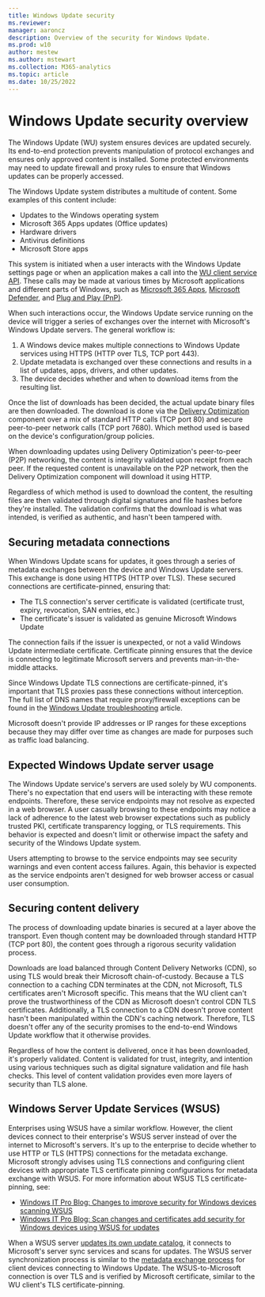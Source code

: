 ```yaml
---
title: Windows Update security
ms.reviewer: 
manager: aaroncz
description: Overview of the security for Windows Update.
ms.prod: w10
author: mestew
ms.author: mstewart
ms.collection: M365-analytics
ms.topic: article
ms.date: 10/25/2022
---
```


# Windows Update security overview

The Windows Update (WU) system ensures devices are updated securely. Its end-to-end protection prevents manipulation of protocol exchanges and ensures only approved content is installed. Some protected environments may need to update firewall and proxy rules to ensure that Windows updates can be properly accessed.

The Windows Update system distributes a multitude of content. Some examples of this content include:

- Updates to the Windows operating system
- Microsoft 365 Apps updates (Office updates)
- Hardware drivers
- Antivirus definitions
- Microsoft Store apps

This system is initiated when a user interacts with the Windows Update settings page or when an application makes a call into the [WU client service API](/windows/win32/api/_wua/). These calls may be made at various times by Microsoft applications and different parts of Windows, such as [Microsoft 365 Apps](/officeupdates/update-history-microsoft365-apps-by-date), [Microsoft Defender](/microsoft-365/security/defender-endpoint/manage-updates-baselines-microsoft-defender-antivirus), and [Plug and Play (PnP)](/windows-hardware/drivers/kernel/introduction-to-plug-and-play).

When such interactions occur, the Windows Update service running on the device will trigger a series of exchanges over the internet with Microsoft's Windows Update servers. The general workflow is:

1. A Windows device makes multiple connections to Windows Update services using HTTPS (HTTP over TLS, TCP port 443).
1. Update metadata is exchanged over these connections and results in a list of updates, apps, drivers, and other updates.
1. The device decides whether and when to download items from the resulting list.

Once the list of downloads has been decided, the actual update binary files are then downloaded. The download is done via the [Delivery Optimization](/windows/deployment/do/waas-delivery-optimization) component over a mix of standard HTTP calls (TCP port 80) and secure peer-to-peer network calls (TCP port 7680). Which method used is based on the device's configuration/group policies.

When downloading updates using Delivery Optimization's peer-to-peer (P2P) networking, the content is integrity validated upon receipt from each peer. If the requested content is unavailable on the P2P network, then the Delivery Optimization component will download it using HTTP.

Regardless of which method is used to download the content, the resulting files are then validated through digital signatures and file hashes before they're installed. The validation confirms that the download is what was intended, is verified as authentic, and hasn't been tampered with.

## Securing metadata connections

When Windows Update scans for updates, it goes through a series of metadata exchanges between the device and Windows Update servers. This exchange is done using HTTPS (HTTP over TLS). These secured connections are certificate-pinned, ensuring that:

- The TLS connection's server certificate is validated (certificate trust, expiry, revocation, SAN entries, etc.)  
- The certificate's issuer is validated as genuine Microsoft Windows Update

The connection fails if the issuer is unexpected, or not a valid Windows Update intermediate certificate. Certificate pinning ensures that the device is connecting to legitimate Microsoft servers and prevents man-in-the-middle attacks.

Since Windows Update TLS connections are certificate-pinned, it's important that TLS proxies pass these connections without interception. The full list of DNS names that require proxy/firewall exceptions can be found in the [Windows Update troubleshooting](/troubleshoot/windows-client/deployment/windows-update-issues-troubleshooting?toc=/windows/deployment/toc.json&bc=/windows/deployment/breadcrumb/toc.json#device-cannot-access-update-files) article.

Microsoft doesn't provide IP addresses or IP ranges for these exceptions because they may differ over time as changes are made for purposes such as traffic load balancing.

## Expected Windows Update server usage

The Windows Update service's servers are used solely by WU components. There's no expectation that end users will be interacting with these remote endpoints. Therefore, these service endpoints may not resolve as expected in a web browser. A user casually browsing to these endpoints may notice a lack of adherence to the latest web browser expectations such as publicly trusted PKI, certificate transparency logging, or TLS requirements. This behavior is expected and doesn't limit or otherwise impact the safety and security of the Windows Update system.

Users attempting to browse to the service endpoints may see security warnings and even content access failures. Again, this behavior is expected as the service endpoints aren't designed for web browser access or casual user consumption.

## Securing content delivery

The process of downloading update binaries is secured at a layer above the transport. Even though content may be downloaded through standard HTTP (TCP port 80), the content goes through a rigorous security validation process.

Downloads are load balanced through Content Delivery Networks (CDN), so using TLS would break their Microsoft chain-of-custody. Because a TLS connection to a caching CDN terminates at the CDN, not Microsoft, TLS certificates aren't Microsoft specific. This means that the WU client can't prove the trustworthiness of the CDN as Microsoft doesn't control CDN TLS certificates. Additionally, a TLS connection to a CDN doesn't prove content hasn't been manipulated within the CDN's caching network. Therefore, TLS doesn't offer any of the security promises to the end-to-end Windows Update workflow that it otherwise provides.

Regardless of how the content is delivered, once it has been downloaded, it's properly validated. Content is validated for trust, integrity, and intention using various techniques such as digital signature validation and file hash checks. This level of content validation provides even more layers of security than TLS alone.

## Windows Server Update Services (WSUS)

Enterprises using WSUS have a similar workflow. However, the client devices connect to their enterprise's WSUS server instead of over the internet to Microsoft's servers. It's up to the enterprise to decide whether to use HTTP or TLS (HTTPS) connections for the metadata exchange. Microsoft strongly advises using TLS connections and configuring client devices with appropriate TLS certificate pinning configurations for metadata exchange with WSUS. For more information about WSUS TLS certificate-pinning, see:

- [Windows IT Pro Blog: Changes to improve security for Windows devices scanning WSUS](https://techcommunity.microsoft.com/t5/windows-it-pro-blog/changes-to-improve-security-for-windows-devices-scanning-wsus/ba-p/1645547)
- [Windows IT Pro Blog: Scan changes and certificates add security for Windows devices using WSUS for updates](https://techcommunity.microsoft.com/t5/windows-it-pro-blog/scan-changes-and-certificates-add-security-for-windows-devices/ba-p/2053668)

When a WSUS server [updates its own update catalog](/windows-server/administration/windows-server-update-services/manage/setting-up-update-synchronizations), it connects to Microsoft's server sync services and scans for updates. The WSUS server synchronization process is similar to the [metadata exchange process](#securing-metadata-connections) for client devices connecting to Windows Update. The WSUS-to-Microsoft connection is over TLS and is verified by Microsoft certificate, similar to the WU client's TLS certificate-pinning.
